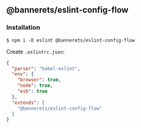 ## @bannerets/eslint-config-flow

### Installation


```console
$ npm i -D eslint @bannerets/eslint-config-flow
```

Create `.eslintrc.json`:

```json
{
  "parser": "babel-eslint",
  "env": {
    "browser": true,
    "node": true,
    "es6": true
  },
  "extends": [
    "@bannerets/eslint-config-flow"
  ]
}
```
